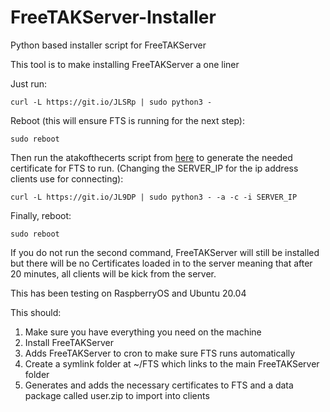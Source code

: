 # FreeTAKServer-Installer
Python based installer script for FreeTAKServer

This tool is to make installing FreeTAKServer a one liner

Just run:

`curl -L https://git.io/JLSRp | sudo python3 -`

Reboot (this will ensure FTS is running for the next step):

`sudo reboot`

Then run the atakofthecerts script from [here](https://github.com/lennisthemenace/ATAK-Certs) to generate the needed certificate for FTS to run. (Changing the SERVER_IP for the ip address clients use for connecting):

`curl -L https://git.io/JL9DP | sudo python3 - -a -c -i SERVER_IP`

Finally, reboot:

`sudo reboot`

If you do not run the second command, FreeTAKServer will still be installed but there will be no 
Certificates loaded in to the server meaning that after 20 minutes, all clients will be kick from the server. 

This has been testing on RaspberryOS and Ubuntu 20.04

This should:
1. Make sure you have everything you need on the machine
2. Install FreeTAKServer
3. Adds FreeTAKServer to cron to make sure FTS runs automatically
4. Create a symlink folder at ~/FTS which links to the main FreeTAKServer folder
5. Generates and adds the necessary certificates to FTS and a data package called user.zip to import into clients
